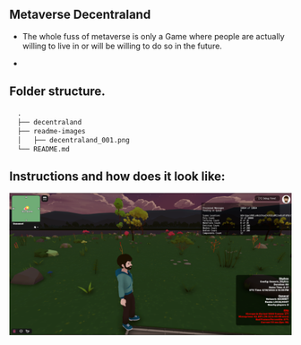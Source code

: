 ## Metaverse Decentraland
   * The whole fuss of metaverse is only a Game where people are actually willing
   to live in or will be willing to do so in the future.

   *
##  Folder structure.
      .
      ├── decentraland
      ├── readme-images
      │   ├── decentraland_001.png
      └── README.md

## Instructions and how does it look like:
   ![decentraland_001](readme-images/decentraland_001.png)
